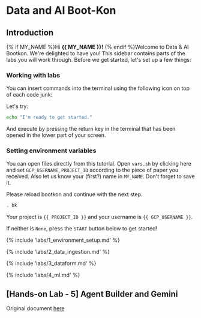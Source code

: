 <walkthrough-metadata>
  <meta name="title" content="Data & AI Boot-Kon" />
  <meta name="description" content="These labs include detailed step-by-step instructions to guide you. In addition to the labs, you’ll face several challenges that you’ll need to solve on your own or with your group. Groups will be assigned by the event organizers at the start of the event." />
  <meta name="keywords" content="data, ai, bigquery, vertexai, genai, notebook" />
  <meta name="component_id" content="12345" />
</walkthrough-metadata>


# Data and AI Boot-Kon

## Introduction

{% if MY_NAME %}Hi **{{ MY_NAME }}!** {% endif %}Welcome to Data & AI Bootkon. We're delighted to have you! This sidebar contains parts of the labs you will work through. Before we get started, let's set up a few things:

### Working with labs

You can insert commands into the terminal using the following icon on top of each code junk:
<walkthrough-cloud-shell-icon></walkthrough-cloud-shell-icon>

Let's try:

```bash
echo "I'm ready to get started."
```

And execute by pressing the return key in the terminal that has been opened in the lower part of your screen.

### Setting environment variables
You can open files directly from this tutorial.
Open `vars.sh` <walkthrough-editor-open-file filePath="vars.sh">by clicking here</walkthrough-editor-open-file>
and set `GCP_USERNAME`, `PROJECT_ID` according to the piece of paper you received. Also let us know your (first?) name in `MY_NAME`. Don't forget to save it.

Please reload bootkon and continue with the next step.

```bash
. bk
```

Your project is `{{ PROJECT_ID }}` and your username is `{{ GCP_USERNAME }}`.

If neither is `None`, press the `START` button below to get started!

{% include 'labs/1_environment_setup.md' %}

{% include 'labs/2_data_ingestion.md' %}

{% include 'labs/3_dataform.md' %}

{% include 'labs/4_ml.md' %}


## **\[Hands-on Lab \- 5\] Agent Builder and Gemini**

Original document [here](https://docs.google.com/document/d/1_8-HEEIKCCUkwoorpWq8lOI3M1Rn6HqY4SlCW8AitGg/edit?usp=drive_link)
